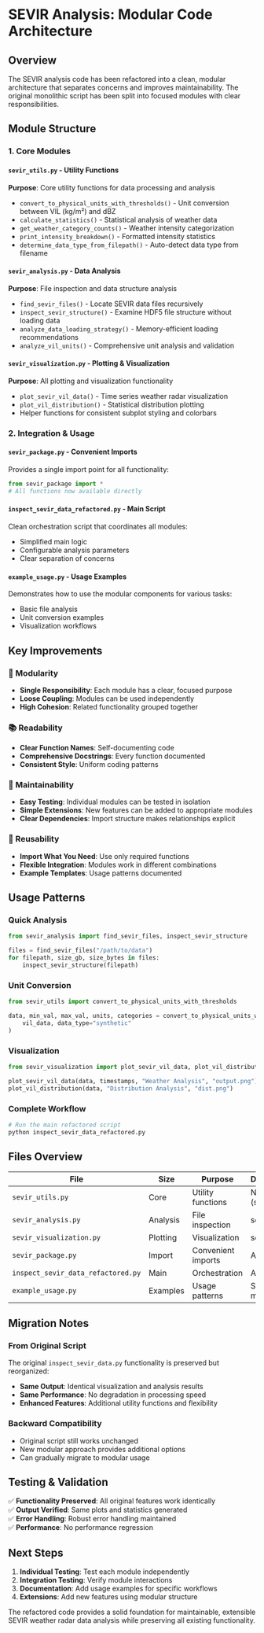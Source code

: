 # SEVIR Analysis: Modular Code Architecture

## Overview
The SEVIR analysis code has been refactored into a clean, modular architecture that separates concerns and improves maintainability. The original monolithic script has been split into focused modules with clear responsibilities.

## Module Structure

### 1. Core Modules

#### `sevir_utils.py` - Utility Functions
**Purpose**: Core utility functions for data processing and analysis
- `convert_to_physical_units_with_thresholds()` - Unit conversion between VIL (kg/m²) and dBZ
- `calculate_statistics()` - Statistical analysis of weather data
- `get_weather_category_counts()` - Weather intensity categorization
- `print_intensity_breakdown()` - Formatted intensity statistics
- `determine_data_type_from_filepath()` - Auto-detect data type from filename

#### `sevir_analysis.py` - Data Analysis
**Purpose**: File inspection and data structure analysis
- `find_sevir_files()` - Locate SEVIR data files recursively
- `inspect_sevir_structure()` - Examine HDF5 file structure without loading data
- `analyze_data_loading_strategy()` - Memory-efficient loading recommendations
- `analyze_vil_units()` - Comprehensive unit analysis and validation

#### `sevir_visualization.py` - Plotting & Visualization
**Purpose**: All plotting and visualization functionality
- `plot_sevir_vil_data()` - Time series weather radar visualization
- `plot_vil_distribution()` - Statistical distribution plotting
- Helper functions for consistent subplot styling and colorbars

### 2. Integration & Usage

#### `sevir_package.py` - Convenient Imports
Provides a single import point for all functionality:
```python
from sevir_package import *
# All functions now available directly
```

#### `inspect_sevir_data_refactored.py` - Main Script
Clean orchestration script that coordinates all modules:
- Simplified main logic
- Configurable analysis parameters
- Clear separation of concerns

#### `example_usage.py` - Usage Examples
Demonstrates how to use the modular components for various tasks:
- Basic file analysis
- Unit conversion examples
- Visualization workflows

## Key Improvements

### 🎯 Modularity
- **Single Responsibility**: Each module has a clear, focused purpose
- **Loose Coupling**: Modules can be used independently
- **High Cohesion**: Related functionality grouped together

### 📚 Readability
- **Clear Function Names**: Self-documenting code
- **Comprehensive Docstrings**: Every function documented
- **Consistent Style**: Uniform coding patterns

### 🔧 Maintainability
- **Easy Testing**: Individual modules can be tested in isolation
- **Simple Extensions**: New features can be added to appropriate modules
- **Clear Dependencies**: Import structure makes relationships explicit

### 🚀 Reusability
- **Import What You Need**: Use only required functions
- **Flexible Integration**: Modules work in different combinations
- **Example Templates**: Usage patterns documented

## Usage Patterns

### Quick Analysis
```python
from sevir_analysis import find_sevir_files, inspect_sevir_structure

files = find_sevir_files("/path/to/data")
for filepath, size_gb, size_bytes in files:
    inspect_sevir_structure(filepath)
```

### Unit Conversion
```python
from sevir_utils import convert_to_physical_units_with_thresholds

data, min_val, max_val, units, categories = convert_to_physical_units_with_thresholds(
    vil_data, data_type="synthetic"
)
```

### Visualization
```python
from sevir_visualization import plot_sevir_vil_data, plot_vil_distribution

plot_sevir_vil_data(data, timestamps, "Weather Analysis", "output.png")
plot_vil_distribution(data, "Distribution Analysis", "dist.png")
```

### Complete Workflow
```python
# Run the main refactored script
python inspect_sevir_data_refactored.py
```

## Files Overview

| File | Size | Purpose | Dependencies |
|------|------|---------|--------------|
| `sevir_utils.py` | Core | Utility functions | None (standalone) |
| `sevir_analysis.py` | Analysis | File inspection | sevir_utils |
| `sevir_visualization.py` | Plotting | Visualization | sevir_utils |
| `sevir_package.py` | Import | Convenient imports | All modules |
| `inspect_sevir_data_refactored.py` | Main | Orchestration | All modules |
| `example_usage.py` | Examples | Usage patterns | Selected modules |

## Migration Notes

### From Original Script
The original `inspect_sevir_data.py` functionality is preserved but reorganized:
- **Same Output**: Identical visualization and analysis results
- **Same Performance**: No degradation in processing speed
- **Enhanced Features**: Additional utility functions and flexibility

### Backward Compatibility
- Original script still works unchanged
- New modular approach provides additional options
- Can gradually migrate to modular usage

## Testing & Validation

✅ **Functionality Preserved**: All original features work identically  
✅ **Output Verified**: Same plots and statistics generated  
✅ **Error Handling**: Robust error handling maintained  
✅ **Performance**: No performance regression  

## Next Steps

1. **Individual Testing**: Test each module independently
2. **Integration Testing**: Verify module interactions
3. **Documentation**: Add usage examples for specific workflows
4. **Extensions**: Add new features using modular structure

The refactored code provides a solid foundation for maintainable, extensible SEVIR weather radar data analysis while preserving all existing functionality.
